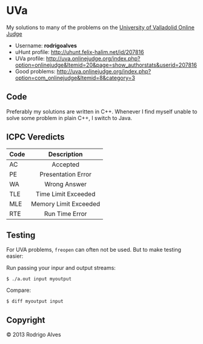 # UVa

My solutions to many of the problems on the [University of Valladolid Online Judge]

* Username: **rodrigoalves**
* uHunt profile: http://uhunt.felix-halim.net/id/207816
* UVa profile: http://uva.onlinejudge.org/index.php?option=onlinejudge&Itemid=20&page=show_authorstats&userid=207816
* Good problems: http://uva.onlinejudge.org/index.php?option=com_onlinejudge&Itemid=8&category=3

## Code

Preferably my solutions are written in C++. Whenever I find myself unable to solve
some problem in plain C++, I switch to Java.

## ICPC Veredicts

| Code   | Description                        |
| ------ | :---------------------------------:|
| AC     | Accepted                           |
| PE     | Presentation Error                 |
| WA     | Wrong Answer                       |
| TLE    | Time Limit Exceeded                |
| MLE    | Memory Limit Exceeded              |
| RTE    | Run Time Error                     |

## Testing

For UVA problems, `freopen` can often not be used. But to make testing easier:

Run passing your inpur and output streams:

`$ ./a.out input myoutput`

Compare:

`$ diff myoutput input`

## Copyright

 © 2013 Rodrigo Alves

[University of Valladolid Online Judge]: http://uva.onlinejudge.org/
[new Issue]: https://github.com/rodrigoalvesvieira/UVa/issues/new